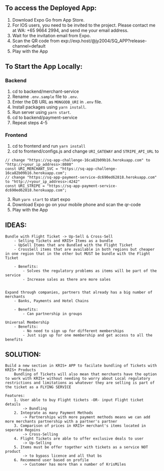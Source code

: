 
## To access the Deployed App:
1. Download Expo Go from App Store.
2. For IOS users, you need to be invited to the project. Please contact me at WA: +65 9664 2994, and send me your email address.
3. Wait for the invitation email from Expo.
4. Scan the QR code from exp://exp.host/@jy2004/SQ_APP?release-channel=default
5. Play with the App

## To Start the App Locally:
### Backend
1. cd to backend/merchant-service
2. Rename `.env.sample` file to `.env`.
3. Enter the DB URL as `MONGODB_URI` in `.env` file.
4. Install packages using `yarn install`.
5. Run server using `yarn start`.
6. cd to backend/payment-service
7. Repeat steps 4-5
### Frontend
1. cd to frontend and run `yarn install`
2. cd to frontend/configs.js and change `URI_GATEWAY` and `STRIPE_API_URL` to
```
// change "https://sq-app-challenge-16ca82b09b16.herokuapp.com" to "http://<your_ip_address>:8080"
const URI_MERCHANT_SVC = "https://sq-app-challenge-16ca82b09b16.herokuapp.com";
// change "https://sq-app-payment-service-dc690ed62818.herokuapp.com" to "http://<your_ip_address>:4242"
const URI_STRIPE = "https://sq-app-payment-service-dc690ed62818.herokuapp.com";
```
3. Run `yarn start` to start expo
4. Download Expo go on your mobile phone and scan the qr-code
5. Play with the App


## IDEAS:

	Bundle with Flight Ticket -> Up-Sell & Cross-Sell
		- Selling Tickets and KRIS+ Items as a bundle
		- UpSell Items that are Bundled with the Flight Ticket
		- CrossSell items that are available in both regions but cheaper in one region that in the other but MUST be bundle with the Flight Ticket

		- Benefits:
			- Solves the regulatory problems as items will be part of the service
			- Increase sales as there are more sales 


	Expand through companies, partners that already has a big number of merchants
		- Banks, Payments and Hotel Chains

		- Benefits:
			- Can partnership in groups 

	Universal Membership
		- Benefits:
			- No need to sign up for different memberships
			- Just sign up for one membership and get access to all the benefits


## SOLUTION: 

	Build a new section in KRIS+ APP to facilate bundling of Tickets with KRIS+ Products
		Bundling of Tickets will also mean that merchants have the option to work with KRIS+ without needing to worry about Local regulatory restrictions and limitations as whatever they are selling is part of the ticket as a FLYING SERVICE
	
	Features:
		1. User able to buy Flight tickets -OR- input Flight ticket details
			-> Bundling
		2. Integrate as many Payment Methods 
			-> Partnerships with more payment methods means we can add more merchants partnership with a partner's partner
		3. Comparison of prices in KRIS+ merchant's items located in seperate Regoins 
			-> Cross-Selling
		4. Flight Tickets are able to offer exclusive deals to user 
			-> Up-Selling
		5. Items must be offer together with tickets as a service NOT product 
			-> to bypass licence and all that bs
		6. Recommend user based on profile
			-> Customer has more than x number of KrisMiles
